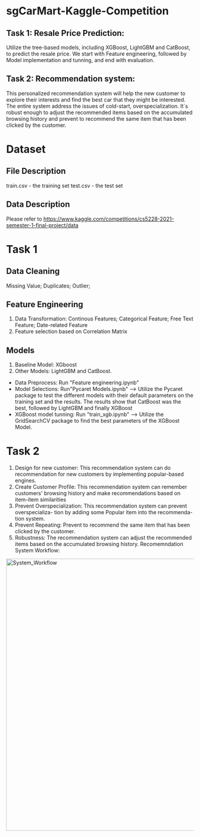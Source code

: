 # sgCarMart-Kaggle-Competition
## Task 1: Resale Price Prediction:
Utilize the tree-based models, including XGBoost, LightGBM and CatBoost, to predict the resale price. We start with Feature engineering, followed by Model implementation and tunning, and end with evaluation.
## Task 2: Recommendation system: 
This personalized recommendation system will help the new customer to explore their interests and find the best car that they might be interested.
The entire system address the issues of cold-start, overspecialization. It`s robust enough to adjust the recommended items based on the accumulated browsing history and prevent to recommend the same item that has been clicked by the customer.

# Dataset
## File Description
train.csv - the training set
test.csv - the test set

## Data Description 
Please refer to https://www.kaggle.com/competitions/cs5228-2021-semester-1-final-project/data

# Task 1
## Data Cleaning 
Missing Value; Duplicates; Outlier; 
## Feature Engineering
1. Data Transformation: Continous Features; Categorical Feature; Free Text Feature; Date-related Feature
2. Feature selection based on Correlation Matrix 
## Models
1. Baseline Model: XGboost
2. Other Models: LightGBM and CatBoost.

- Data Preprocess: Run "Feature engineering.ipynb"
- Model Selections: Run"Pycaret Models.ipynb" --> Utilize the Pycaret package to test the different models with their default parameters on the training set and the results. The results show that CatBoost was the best, followed by LightGBM and finally XGBoost
- XGBoost model tunning: Run "train_xgb.ipynb" --> Utilize the GridSearchCV package to find the best parameters of the XGBoost Model.


# Task 2 
1. Design for new customer: This recommendation system can do recommendation for new customers by implementing popular-based engines.
2. Create Customer Profile: This recommendation system can remember customers' browsing history and make recommendations based on item-item similarities
3. Prevent Overspecialization: This recommendation system can prevent overspecializa- tion by adding some Popular item into the recommenda- tion system.
4. Prevent Repeating: Prevent to recommend the same item that has been clicked by the customer.
5. Robustness: The recommendation system can adjust the recommended items based on the accumulated browsing history.
Recomemndation System Workflow: 
<img width="728" alt="System_Workflow" src="https://github.com/yichenCY/sgCarMart-Kaggle-Competition/assets/87318317/9462a1f4-5337-45f0-a877-91ba30dd06ea">
